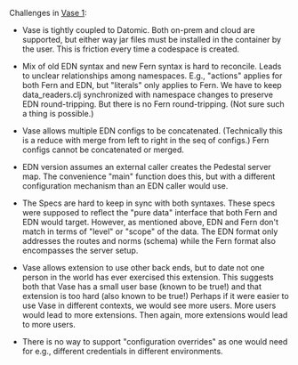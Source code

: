 Challenges in [Vase 1](https://github.com/cognitect-labs/vase):

- Vase is tightly coupled to Datomic. Both on-prem and cloud are
  supported, but either way jar files must be installed in the
  container by the user. This is friction every time a codespace is
  created.

- Mix of old EDN syntax and new Fern syntax is hard to
  reconcile. Leads to unclear relationships among namespaces. E.g.,
  "actions" applies for both Fern and EDN, but "literals" only applies
  to Fern. We have to keep data_readers.clj synchronized with
  namespace changes to preserve EDN round-tripping. But there is no
  Fern round-tripping. (Not sure such a thing is possible.)

- Vase allows multiple EDN configs to be concatenated. (Technically
  this is a reduce with merge from left to right in the seq of
  configs.) Fern configs cannot be concatenated or merged.

- EDN version assumes an external caller creates the Pedestal server
  map. The convenience "main" function does this, but with a different
  configuration mechanism than an EDN caller would use.

- The Specs are hard to keep in sync with both syntaxes. These specs
  were supposed to reflect the "pure data" interface that both Fern
  and EDN would target. However, as mentioned above, EDN and Fern
  don't match in terms of "level" or "scope" of the data. The EDN
  format only addresses the routes and norms (schema) while the Fern
  format also encompasses the server setup.

- Vase allows extension to use other back ends, but to date not one
  person in the world has ever exercised this extension. This suggests
  both that Vase has a small user base (known to be true!) and that
  extension is too hard (also known to be true!) Perhaps if it were
  easier to use Vase in different contexts, we would see more
  users. More users would lead to more extensions. Then again, more
  extensions would lead to more users.

- There is no way to support "configuration overrides" as one would
  need for e.g., different credentials in different environments.
